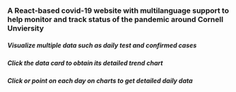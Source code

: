 ### A React-based covid-19 website with multilanguage support to help monitor and track status of the pandemic around Cornell Unviersity
##### Visualize multiple data such as daily test and confirmed cases
##### Click the data card to obtain its detailed trend chart
##### Click or point on each day on charts to get detailed daily data
